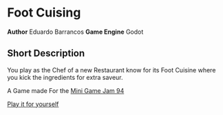 # Foot Cuising

**Author** Eduardo Barrancos
**Game Engine** Godot

## Short Description

You play as the Chef of a new Restaurant know for its Foot Cuisine where you kick the ingredients for extra saveur.

A Game made For the [Mini Game Jam 94](https://itch.io/jam/mini-jam-94-baking)

[Play it for yourself](https://reallyokeyfruit.itch.io/foot-kitchen)
